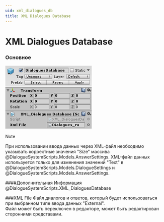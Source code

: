 ```yaml
---
uid: xml_dialogues_db
title: XML Dialogues Database
---
```


XML Dialogues Database
===============

### Основное
![DialoguesDB](images/dialoguesDB.png)

> [!NOTE]
> При использовании ввода данных через XML-файл необходимо указывать корректные значения "Size" массива @DialogueSystemScripts.Models.AnswerSettings. XML-файл данных используется только для изменения значений "Text" в @DialogueSystemScripts.Models.DialogueSettings и @DialogueSystemScripts.Models.AnswerSettings.

####Дополнительная Информация
@DialogueSystemScripts.XML_DialoguesDatabase

###XML File
Файл диалогов и ответов, который будет использоваться при выбранном типе ввода данных "External".  
Файл может быть переключен в редакторе, может быть редактирован сторонними средставами.